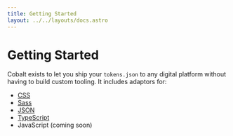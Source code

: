 ```yaml
---
title: Getting Started
layout: ../../layouts/docs.astro
---
```


# Getting Started

Cobalt exists to let you ship your `tokens.json` to any digital platform without having to build custom tooling. It includes adaptors for:

- [CSS][plugins]
- [Sass][plugins]
- [JSON][plugins]
- [TypeScript][plugins]
- JavaScript (coming soon)

[plugins]: /docs/plugins
